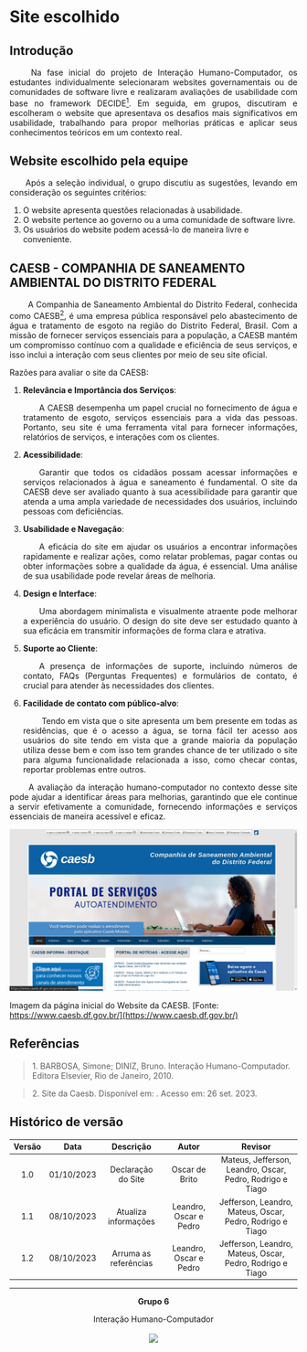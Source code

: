 # Site escolhido

## Introdução
<p align="justify">&emsp;&emsp; Na fase inicial do projeto de Interação Humano-Computador, os estudantes individualmente selecionaram websites governamentais ou de comunidades de software livre e realizaram avaliações de usabilidade com base no framework DECIDE<a href="#1"><sup>1</sup></a>. Em seguida, em grupos, discutiram e escolheram o website que apresentava os desafios mais significativos em usabilidade, trabalhando para propor melhorias práticas e aplicar seus conhecimentos teóricos em um contexto real.</p>

## Website escolhido pela equipe
<p align="justify">&emsp;&emsp;Após a seleção individual, o grupo discutiu as sugestões, levando em consideração os seguintes critérios:</p>

1. O website apresenta questões relacionadas à usabilidade.
2. O website pertence ao governo ou a uma comunidade de software livre.
3. Os usuários do website podem acessá-lo de maneira livre e conveniente.

## CAESB - COMPANHIA DE SANEAMENTO AMBIENTAL DO DISTRITO FEDERAL

<p align="justify">&emsp;&emsp; A Companhia de Saneamento Ambiental do Distrito Federal, conhecida como CAESB<a href="#2"><sup>2</sup></a>, é uma empresa pública responsável pelo abastecimento de água e tratamento de esgoto na região do Distrito Federal, Brasil. Com a missão de fornecer serviços essenciais para a população, a CAESB mantém um compromisso contínuo com a qualidade e eficiência de seus serviços, e isso inclui a interação com seus clientes por meio de seu site oficial.</p>

Razões para avaliar o site da CAESB:

1. **Relevância e Importância dos Serviços**: <p align="justify">&emsp;&emsp;A CAESB desempenha um papel crucial no fornecimento de água e tratamento de esgoto, serviços essenciais para a vida das pessoas. Portanto, seu site é uma ferramenta vital para fornecer informações, relatórios de serviços, e interações com os clientes.</p>

2. **Acessibilidade**: <p align="justify">&emsp;&emsp;Garantir que todos os cidadãos possam acessar informações e serviços relacionados à água e saneamento é fundamental. O site da CAESB deve ser avaliado quanto à sua acessibilidade para garantir que atenda a uma ampla variedade de necessidades dos usuários, incluindo pessoas com deficiências.</p>

3. **Usabilidade e Navegação**: <p align="justify">&emsp;&emsp;A eficácia do site em ajudar os usuários a encontrar informações rapidamente e realizar ações, como relatar problemas, pagar contas ou obter informações sobre a qualidade da água, é essencial. Uma análise de sua usabilidade pode revelar áreas de melhoria.</p>

4. **Design e Interface**: <p align="justify">&emsp;&emsp;Uma abordagem minimalista e visualmente atraente pode melhorar a experiência do usuário. O design do site deve ser estudado quanto à sua eficácia em transmitir informações de forma clara e atrativa.</p>

5. **Suporte ao Cliente**: <p align="justify">&emsp;&emsp;A presença de informações de suporte, incluindo números de contato, FAQs (Perguntas Frequentes) e formulários de contato, é crucial para atender às necessidades dos clientes.</p>

6. **Facilidade de contato com público-alvo**: <p align="justify">&emsp;&emsp; Tendo em vista que o site apresenta um bem presente em todas as residências, que é o acesso a água, se torna fácil ter acesso aos usuários do site tendo em vista que a grande maioria da população utiliza desse bem e com isso tem grandes chance de ter utilizado o site para alguma funcionalidade relacionada a isso, como checar contas, reportar problemas entre outros.</p>

<p align="justify">&emsp;&emsp;  A avaliação da interação humano-computador no contexto desse site pode ajudar a identificar áreas para melhorias, garantindo que ele continue a servir efetivamente a comunidade, fornecendo informações e serviços essenciais de maneira acessível e eficaz.</p>

![Alt text](image.png)

Imagem da página inicial do Website da CAESB. [Fonte: https://www.caesb.df.gov.br/](https://www.caesb.df.gov.br/)



## Referências

> <p id="1">1. BARBOSA, Simone; DINIZ, Bruno. Interação Humano-Computador. Editora Elsevier, Rio de Janeiro, 2010.</p>

> <p id="2">2. Site da Caesb. Disponível em: <https://www.caesb.df.gov.br/>. Acesso em: 26 set. 2023.</p>


## Histórico de versão


<center>

| Versão |    Data    |      Descrição       |  Autor  | Revisor |
| :----: | :--------: | :------------------: | :-----: | :-----: |
|  1.0   | 01/10/2023 | Declaração do Site  | Oscar de Brito | Mateus, Jefferson, Leandro, Oscar, Pedro, Rodrigo e Tiago  |
| 1.1 | 08/10/2023 | Atualiza informações | Leandro, Oscar e Pedro | Jefferson, Leandro, Mateus, Oscar, Pedro, Rodrigo e Tiago |
| 1.2 | 08/10/2023 | Arruma as referências | Leandro, Oscar e Pedro | Jefferson, Leandro, Mateus, Oscar, Pedro, Rodrigo e Tiago |


</center>



<hr/>
<p align="center"><b>Grupo 6</b></p>
<p align="center">Interação Humano-Computador<br /><br />
<a href="https://fga.unb.br" target="_blank"><img width="230"src="https://4.bp.blogspot.com/-0aa6fAFnSnA/VzICtBQgciI/AAAAAAAARn4/SxVsQPFNeE0fxkCPVgMWbhd5qIEAYCMbwCLcB/s1600/unb-gama.png"></a>
</p>